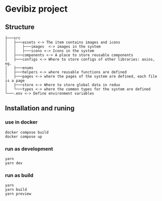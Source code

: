 # Gevibiz project

## Structure

```
├───src
│   ├───assets <-> The item contains images and icons
│   │   ├───images  <-> images in the system
│   │   ├───icons <-> Icons in the system
│   ├───components <-> A place to store reusable components
│   ├───configs <-> Where to store configs of other libraries: axios, eg.
│   ├───enums
│   ├───helpers <-> where reusable functions are defined
│   ├───pages <-> where the pages of the system are defined, each file is a page
│   ├───store <-> Where to store global data in redux
│   └───types <-> where the common types for the system are defined
└───.env <-> Define environment variables
```

## Installation and runing

### use in docker

```
docker compose build
docker compose up
```

### run as development

```
yarn
yarn dev
```

### run as build

```
yarn
yarn build
yarn preview
```

